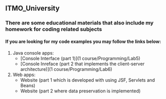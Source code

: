 ## ITMO_University
### There are some educational materials that also include my homework for coding related subjects
#### If you are looking for my code examples you may follow the links below:
1. Java console apps:
   - [Console Interface (part 1)](1 course/Programming/Lab5)
   - [Console Inreface (part 2 that implements the client-server architecture)](1 course/Programming/Lab6)
2. Web apps:
   - Website (part 1 which is developed with using JSF, Servlets and Beans)
   - Website (part 2 where data preservation is implemented)
